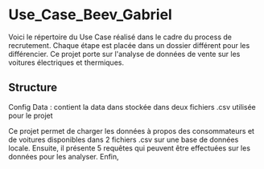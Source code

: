 # Use_Case_Beev_Gabriel

Voici le répertoire du Use Case réalisé dans le cadre du process de recrutement. Chaque étape est placée dans un dossier différent pour les différencier. 
Ce projet porte sur l'analyse de données de vente sur les voitures électriques et thermiques. 

## Structure

Config
Data : contient la data dans stockée dans deux fichiers .csv utilisée pour le projet 


Ce projet permet de charger les données à propos des consommateurs et de voitures disponibles dans 2 fichiers .csv sur une base de données locale.
Ensuite, il présente 5 requêtes qui peuvent être effectuées sur les données pour les analyser. 
Enfin, 
